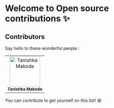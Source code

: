 # Welcome to Open source contributions ✨

## Contributors

Say hello to these wonderful people :

<table>
  <tbody>
    <tr>
      <td align="center">
       <a href="https://github.com/tanishkamakode">
           <img src="https://avatars.githubusercontent.com/u/122148344?v=4" width="100px;" alt="Tanishka Makode"/>
           <br />
           <sub><b>Tanishka Makode</b></sub>
       </a>
      </td>
    </tr>
  </tbody>
</table>

You can contribute to get yourself on this list! 😄
